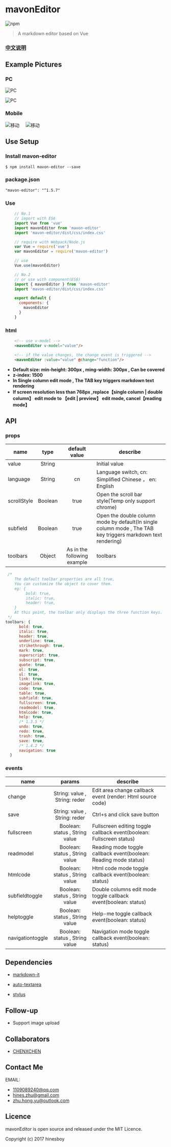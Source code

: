 # mavonEditor

![npm](https://nodei.co/npm/mavon-editor.png?downloads=true&downloadRank=true&stars=true)

> A markdown editor based on Vue

### [中文说明](./README.md)

## Example Pictures
### PC

![PC](./img/example-en.png)

![PC](./img/example-en2.png)

### Mobile

![移动](./img/example-phone-en.png)
&nbsp;&nbsp;&nbsp;
![移动](./img/example-phone-en2.png)

## Use Setup

### Install mavon-editor
```
$ npm install mavon-editor --save
```

### package.json

```
"mavon-editor": "^1.5.7"
```

### Use

```javascript
    // No.1
    // import with ES6
    import Vue from 'vue'
    import mavonEditor from 'mavon-editor'
    import 'mavon-editor/dist/css/index.css'

    // require with Webpack/Node.js
    var Vue = require('vue')
    var mavonEditor = require('mavon-editor')

    // use
    Vue.use(mavonEditor)
```

```javascript
    // No.2
    // or use with component(ES6)
    import { mavonEditor } from 'mavon-editor'
    import 'mavon-editor/dist/css/index.css'

    export default {
      components: {
        mavonEditor
      }
    }
```
### html
``` html
    <!-- use v-model -->
    <mavonEditor v-model="value"/>
```

``` html
    <!-- if the value changes, the change event is triggered -->
    <mavonEditor :value="value" @change="function"/>
```
- **Default size: min-height: 300px , ming-width: 300px , Can be covered**
- **z-index: 1500**
- **In Single column edit mode , The TAB key triggers markdown text rendering**
- **If screen resolution less than 768px ,replace【single column | double column】 edit mode to 【edit | preview】 edit mode, cancel【reading mode】**

## API

### props

| name    | type    |  default value | describe  |
| -------- | :---------: | :------------: | ------- |
| value      | String      |               | Initial value |
| language   | String      |      cn         | Language switch,  cn: Simplified Chinese ， en: English |
| scrollStyle| Boolean     |   true       | Open the scroll bar style(Temp only support chrome) |
| subfield   | Boolean     |   true        | Open the double column mode by default(In single column mode , The TAB key triggers markdown text rendering) |
| toolbars   | Object      |   As in the following example  | toolbars |

```javascript
 /*
    The default toolbar properties are all true,
    You can customize the object to cover them.
    eg: {
         bold: true,
         italic: true,
         header: true,
    }
    At this point, the toolbar only displays the three function keys.
 */
toolbars: {
      bold: true,
      italic: true,
      header: true,
      underline: true,
      strikethrough: true,
      mark: true,
      superscript: true,
      subscript: true,
      quote: true,
      ol: true,
      ul: true,
      link: true,
      imagelink: true,
      code: true,
      table: true,
      subfield: true,
      fullscreen: true,
      readmodel: true,
      htmlcode: true,
      help: true,
      /* 1.3.5 */
      undo: true,
      redo: true,
      trash: true,
      save: true,
      /* 1.4.2 */
      navigation: true
  }
```
### events

| name   | params   | describe|
| -------- | :---------: | ------- |
| change   | String: value , String: reder    |  Edit area change callback event (render: Html source code) |
| save     | String: value , String: reder     |  Ctrl+s and click save button |
| fullscreen | Boolean: status , String value     |  Fullscreen editing toggle callback event(boolean: Fullscreen status) |
| readmodel |  Boolean: status , String value    |  Reading mode toggle callback event(boolean: Reading mode status) |
| htmlcode | Boolean: status , String value     |Html code mode toggle callback event(boolean: status) |
| subfieldtoggle  |  Boolean: status , String value     |  Double columns edit mode toggle callback event(boolean: status) |
| helptoggle | Boolean: status , String value   |  Help-me toggle callback event(boolean: status) |
| navigationtoggle | Boolean: status , String value   |  Navigation mode toggle callback event(boolean: status) |

## Dependencies
- [markdown-it](https://github.com/markdown-it/markdown-it)

- [auto-textarea](https://github.com/hinesboy/auto-textarea)

- [stylus](https://github.com/stylus/stylus)

## Follow-up

- Support image upload

## Collaborators

- [CHENXCHEN](https://github.com/CHENXCHEN)

## Contact Me
EMAIL:
- 1109089240@qq.com
- hines.zhu@gmail.com
- zhu.hong.yu@outlook.com

## Licence

mavonEditor is open source and released under the MIT Licence.

Copyright (c) 2017 hinesboy